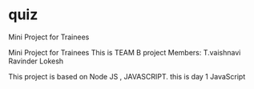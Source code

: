 # quiz
Mini Project for Trainees

Mini Project for Trainees This is TEAM B project Members: T.vaishnavi Ravinder Lokesh

This project is based on Node JS , JAVASCRIPT.
this is day 1
JavaScript
